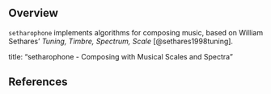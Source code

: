 
## Overview

`setharophone` implements algorithms for composing music, based on
William Sethares’ *Tuning, Timbre, Spectrum, Scale*
\[@sethares1998tuning\].

title: “setharophone - Composing with Musical Scales and Spectra”

## References
